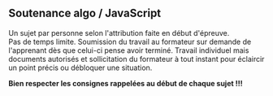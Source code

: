 ## Soutenance algo / JavaScript
Un sujet par personne selon l'attribution faite en début d'épreuve.  
Pas de temps limite. Soumission du travail au formateur sur demande de l'apprenant dès que celui-ci pense avoir terminé. 
Travail individuel mais documents autorisés et sollicitation du formateur à tout instant pour éclaircir un point précis ou débloquer une situation.

**Bien respecter les consignes rappelées au début de chaque sujet !!!**
